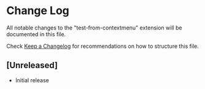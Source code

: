 # Change Log
All notable changes to the "test-from-contextmenu" extension will be documented in this file.

Check [Keep a Changelog](http://keepachangelog.com/) for recommendations on how to structure this file.

## [Unreleased]
- Initial release
